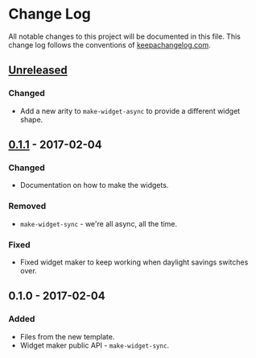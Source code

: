 # Change Log
All notable changes to this project will be documented in this file. This change log follows the conventions of [keepachangelog.com](http://keepachangelog.com/).

## [Unreleased]
### Changed
- Add a new arity to `make-widget-async` to provide a different widget shape.

## [0.1.1] - 2017-02-04
### Changed
- Documentation on how to make the widgets.

### Removed
- `make-widget-sync` - we're all async, all the time.

### Fixed
- Fixed widget maker to keep working when daylight savings switches over.

## 0.1.0 - 2017-02-04
### Added
- Files from the new template.
- Widget maker public API - `make-widget-sync`.

[Unreleased]: https://github.com/your-name/my-util/compare/0.1.1...HEAD
[0.1.1]: https://github.com/your-name/my-util/compare/0.1.0...0.1.1
